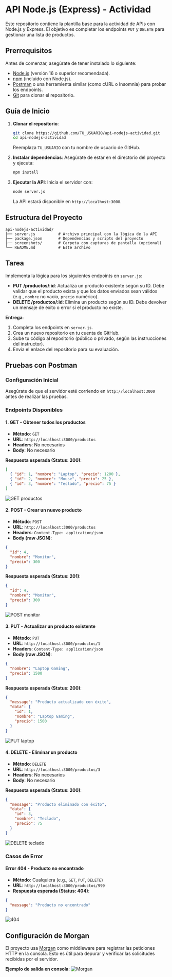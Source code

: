 # API Node.js (Express) - Actividad

Este repositorio contiene la plantilla base para la actividad de APIs con Node.js y Express. El objetivo es completar los endpoints `PUT` y `DELETE` para gestionar una lista de productos.

## Prerrequisitos

Antes de comenzar, asegúrate de tener instalado lo siguiente:
- [Node.js](https://nodejs.org/) (versión 16 o superior recomendada).
- [npm](https://www.npmjs.com/) (incluido con Node.js).
- [Postman](https://www.postman.com/) o una herramienta similar (como cURL o Insomnia) para probar los endpoints.
- [Git](https://git-scm.com/) para clonar el repositorio.

## Guía de Inicio

1. **Clonar el repositorio**:
   ```bash
   git clone https://github.com/TU_USUARIO/api-nodejs-actividad.git
   cd api-nodejs-actividad
   ```
   Reemplaza `TU_USUARIO` con tu nombre de usuario de GitHub.

2. **Instalar dependencias**:
   Asegúrate de estar en el directorio del proyecto y ejecuta:
   ```bash
   npm install
   ```

3. **Ejecutar la API**:
   Inicia el servidor con:
   ```bash
   node server.js
   ```
   La API estará disponible en `http://localhost:3000`.

## Estructura del Proyecto

```plaintext
api-nodejs-actividad/
├── server.js          # Archivo principal con la lógica de la API
├── package.json       # Dependencias y scripts del proyecto
├── screenshots/       # Carpeta con capturas de pantalla (opcional)
└── README.md          # Este archivo
```

## Tarea

Implementa la lógica para los siguientes endpoints en `server.js`:
- **PUT /productos/:id**: Actualiza un producto existente según su ID. Debe validar que el producto exista y que los datos enviados sean válidos (e.g., `nombre` no vacío, `precio` numérico).
- **DELETE /productos/:id**: Elimina un producto según su ID. Debe devolver un mensaje de éxito o error si el producto no existe.

**Entrega**:
1. Completa los endpoints en `server.js`.
2. Crea un nuevo repositorio en tu cuenta de GitHub.
3. Sube tu código al repositorio (público o privado, según las instrucciones del instructor).
4. Envía el enlace del repositorio para su evaluación.

## Pruebas con Postman

### Configuración Inicial
Asegúrate de que el servidor esté corriendo en `http://localhost:3000` antes de realizar las pruebas.

### Endpoints Disponibles

#### 1. GET - Obtener todos los productos
- **Método**: `GET`
- **URL**: `http://localhost:3000/productos`
- **Headers**: No necesarios
- **Body**: No necesario

**Respuesta esperada (Status: 200)**:
```json
[
  { "id": 1, "nombre": "Laptop", "precio": 1200 },
  { "id": 2, "nombre": "Mouse", "precio": 25 },
  { "id": 3, "nombre": "Teclado", "precio": 75 }
]
```
![GET productos](./screenshots/GET_productos.png)

#### 2. POST - Crear un nuevo producto
- **Método**: `POST`
- **URL**: `http://localhost:3000/productos`
- **Headers**: `Content-Type: application/json`
- **Body (raw JSON)**:
```json
{
  "id": 4,
  "nombre": "Monitor",
  "precio": 300
}
```

**Respuesta esperada (Status: 201)**:
```json
{
  "id": 4,
  "nombre": "Monitor",
  "precio": 300
}
```
![POST monitor](./screenshots/POST_monitor.png)

#### 3. PUT - Actualizar un producto existente
- **Método**: `PUT`
- **URL**: `http://localhost:3000/productos/1`
- **Headers**: `Content-Type: application/json`
- **Body (raw JSON)**:
```json
{
  "nombre": "Laptop Gaming",
  "precio": 1500
}
```

**Respuesta esperada (Status: 200)**:
```json
{
  "message": "Producto actualizado con éxito",
  "data": {
    "id": 1,
    "nombre": "Laptop Gaming",
    "precio": 1500
  }
}
```
![PUT laptop](./screenshots/PUT_laptop.png)

#### 4. DELETE - Eliminar un producto
- **Método**: `DELETE`
- **URL**: `http://localhost:3000/productos/3`
- **Headers**: No necesarios
- **Body**: No necesario

**Respuesta esperada (Status: 200)**:
```json
{
  "message": "Producto eliminado con éxito",
  "data": {
    "id": 3,
    "nombre": "Teclado",
    "precio": 75
  }
}
```
![DELETE teclado](./screenshots/DELETE_teclado.png)

### Casos de Error

#### Error 404 - Producto no encontrado
- **Método**: Cualquiera (e.g., `GET`, `PUT`, `DELETE`)
- **URL**: `http://localhost:3000/productos/999`
- **Respuesta esperada (Status: 404)**:
```json
{
  "message": "Producto no encontrado"
}
```
![404](./screenshots/404.png)

## Configuración de Morgan

El proyecto usa [Morgan](https://www.npmjs.com/package/morgan) como middleware para registrar las peticiones HTTP en la consola. Esto es útil para depurar y verificar las solicitudes recibidas por el servidor.

**Ejemplo de salida en consola**:
![Morgan](./screenshots/verbos.png)

